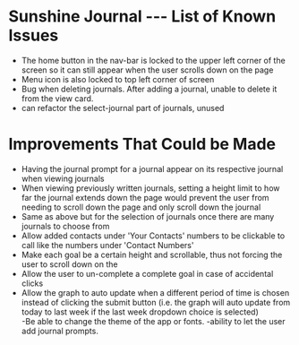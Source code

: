 # Sunshine Journal --- List of Known Issues

- The home button in the nav-bar is locked to the upper left corner of the screen so it can still appear when the user scrolls down on the page
- Menu icon is also locked to top left corner of screen
- Bug when deleting journals. After adding a journal, unable to delete it from the view card.
- can refactor the select-journal part of journals, unused




# Improvements That Could be Made

- Having the journal prompt for a journal appear on its respective journal when viewing journals
- When viewing previously written journals, setting a height limit to how far the journal extends down the page
  would prevent the user from needing to scroll down the page and only scroll down the journal
- Same as above but for the selection of journals once there are many journals to choose from
- Allow added contacts under 'Your Contacts' numbers to be clickable to call like the numbers under 'Contact Numbers'
- Make each goal be a certain height and scrollable, thus not forcing the user to scroll down on the 
- Allow the user to un-complete a complete goal in case of accidental clicks
- Allow the graph to auto update when a different period of time is chosen instead of clicking the submit button
  (i.e. the graph will auto update from today to last week if the last week dropdown choice is selected)  
-Be able to change the theme of the app or fonts.
-ability to let the user add journal prompts.
